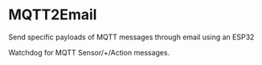 # MQTT2Email
Send specific payloads of MQTT messages through email using an ESP32

Watchdog for MQTT Sensor/+/Action messages.